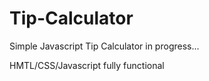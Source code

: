 # Tip-Calculator
Simple Javascript Tip Calculator
in progress...

HMTL/CSS/Javascript fully functional
